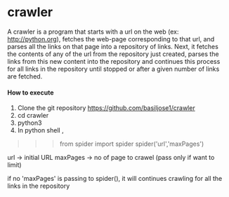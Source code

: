 # crawler

A crawler is a program that starts with a url on the web (ex: http://python.org), fetches the web-page corresponding to that url, and parses all the links on that page into a repository of links. Next, it fetches the contents of any of the url from the repository just created, parses the links from this new content into the repository and continues this process for all links in the repository until stopped or after a given number of links are fetched.


#### How to execute ####

1. Clone the git repository https://github.com/basiljose1/crawler
2. cd crawler
3. python3
4. In python shell , 

>>> from spider import spider
>>> spider('url','maxPages')

url -> initial URL
maxPages -> no of page to crawel (pass only if want to limit)

if no 'maxPages' is passing to spider(), it will continues crawling for all the links in the repository

